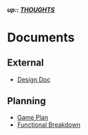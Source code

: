 ##### up:: [THOUGHTS](../THOUGHTS.md)

# Documents

## External

- [Design Doc](../documents/design_document.md)

## Planning

- [Game Plan](../documents/game_plan.md)
- [Functional Breakdown](../documents/functional_breakdown.md)
